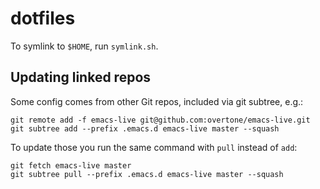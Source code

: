 dotfiles
========

To symlink to `$HOME`, run `symlink.sh`.

Updating linked repos
---------------------

Some config comes from other Git repos, included via git subtree, e.g.:

    git remote add -f emacs-live git@github.com:overtone/emacs-live.git
    git subtree add --prefix .emacs.d emacs-live master --squash

To update those you run the same command with `pull` instead of `add`:

    git fetch emacs-live master
    git subtree pull --prefix .emacs.d emacs-live master --squash
